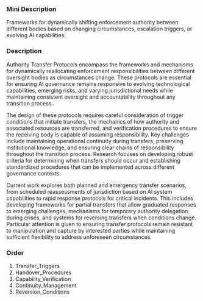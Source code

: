 ### Mini Description

Frameworks for dynamically shifting enforcement authority between different bodies based on changing circumstances, escalation triggers, or evolving AI capabilities.

### Description

Authority Transfer Protocols encompass the frameworks and mechanisms for dynamically reallocating enforcement responsibilities between different oversight bodies as circumstances change. These protocols are essential for ensuring AI governance remains responsive to evolving technological capabilities, emerging risks, and varying jurisdictional needs while maintaining consistent oversight and accountability throughout any transition process.

The design of these protocols requires careful consideration of trigger conditions that initiate transfers, the mechanics of how authority and associated resources are transferred, and verification procedures to ensure the receiving body is capable of assuming responsibility. Key challenges include maintaining operational continuity during transfers, preserving institutional knowledge, and ensuring clear chains of responsibility throughout the transition process. Research focuses on developing robust criteria for determining when transfers should occur and establishing standardized procedures that can be implemented across different governance contexts.

Current work explores both planned and emergency transfer scenarios, from scheduled reassessments of jurisdiction based on AI system capabilities to rapid response protocols for critical incidents. This includes developing frameworks for partial transfers that allow graduated responses to emerging challenges, mechanisms for temporary authority delegation during crises, and systems for reversing transfers when conditions change. Particular attention is given to ensuring transfer protocols remain resistant to manipulation and capture by interested parties while maintaining sufficient flexibility to address unforeseen circumstances.

### Order

1. Transfer_Triggers
2. Handover_Procedures
3. Capability_Verification
4. Continuity_Management
5. Reversion_Conditions
